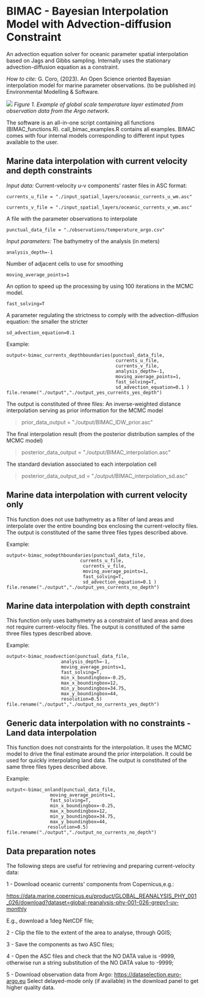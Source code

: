
# BIMAC - Bayesian Interpolation Model with Advection-diffusion Constraint
An advection equation solver for oceanic parameter spatial interpolation based on Jags and Gibbs sampling. Internally uses the stationary advection-diffusion equation as a constraint.

*How to cite:* G. Coro, (2023). An Open Science oriented Bayesian interpolation model for marine parameter observations. (to be published in) Environmental Modelling & Software.

![](https://github.com/cybprojects65/JagsOceanicSpatialInterpolator/blob/main/global_scale_example.png)
*Figure 1. Example of global scale temperature layer estimated from observation data from the Argo network.* 

The software is an all-in-one script containing all functions (BIMAC_functions.R). call_bimac_examples.R contains all examples.
BIMAC comes with four internal models corresponding to different input types available to the user.

## Marine data interpolation with current velocity and depth constraints
*Input data:*
Current-velocity u-v components' raster files in ASC format:

    currents_u_file = "./input_spatial_layers/oceanic_currents_u_wm.asc"

    currents_v_file = "./input_spatial_layers/oceanic_currents_v_wm.asc" 

A file with the parameter observations to interpolate

    punctual_data_file = "./observations/temperature_argo.csv"

*Input parameters:*
The bathymetry of the analysis (in meters)

    analysis_depth=-1

Number of adjacent cells to use for smoothing

    moving_average_points=1

An option to speed up the processing by using 100 iterations in the MCMC model.

    fast_solving=T

A parameter regulating the strictness to comply with the advection-diffusion equation: the smaller the stricter

    sd_advection_equation=0.1

Example:

    output<-bimac_currents_depthboundaries(punctual_data_file,
                                            currents_u_file,
                                            currents_v_file,
                                            analysis_depth=-1,
                                            moving_average_points=1, 
                                            fast_solving=T, 
                                            sd_advection_equation=0.1 )
    file.rename("./output","./output_yes_currents_yes_depth")

The output is constituted of three files:
An inverse-weighted distance interpolation serving as prior information for the MCMC model

> prior_data_output = "./output/BIMAC_IDW_prior.asc"

The final interpolation result (from the posterior distribution samples of the MCMC model)

> posterior_data_output = "./output/BIMAC_interpolation.asc"

The standard deviation associated to each interpolation cell

> posterior_data_output_sd = "./output/BIMAC_interpolation_sd.asc"

## Marine data interpolation with current velocity only
This function does not use bathymetry as a filter of land areas and interpolate over the entire bounding box enclosing the current-velocity files. The output is constituted of the same three files types described above.

Example:

    output<-bimac_nodepthboundaries(punctual_data_file,
                               currents_u_file,
    							currents_v_file, 
    							moving_average_points=1, 
    							fast_solving=T, 
    							sd_advection_equation=0.1 )
    file.rename("./output","./output_yes_currents_no_depth")

## Marine data interpolation with depth constraint
This function only uses bathymetry as a constraint of land areas and does not require current-velocity files. The output is constituted of the same three files types described above.

Example:

    output<-bimac_noadvection(punctual_data_file,
                        analysis_depth=-1,
                        moving_average_points=1, 
                        fast_solving=T,
                        min_x_boundingbox=-0.25,
                        max_x_boundingbox=12,
                        min_y_boundingbox=34.75,
                        max_y_boundingbox=44,
                        resolution=0.5)
    file.rename("./output","./output_no_currents_yes_depth")

## Generic data interpolation with no constraints - Land data interpolation
This function does not constraints for the interpolation. It uses the MCMC model to drive the final estimate around the prior interpolation. It could be used for quickly interpolating land data. The output is constituted of the same three files types described above.

Example:

    output<-bimac_onland(punctual_data_file,
                    moving_average_points=1, 
                    fast_solving=T,
                    min_x_boundingbox=-0.25,
                    max_x_boundingbox=12,
                    min_y_boundingbox=34.75,
                    max_y_boundingbox=44,
                   resolution=0.5)
    file.rename("./output","./output_no_currents_no_depth")

## Data preparation notes
The following steps are useful for retrieving and preparing current-velocity data:

1 - Download oceanic currents' components from Copernicus,e.g.:

https://data.marine.copernicus.eu/product/GLOBAL_REANALYSIS_PHY_001_026/download?dataset=global-reanalysis-phy-001-026-grepv1-uv-monthly

E.g., download a 1deg NetCDF file;

2 - Clip the file to the extent of the area to analyse, through QGIS;

3 - Save the components as two ASC files;

4 - Open the ASC files and check that the NO DATA value is -9999, otherwise run a string substitution of the NO DATA value to -9999;

5 - Download observation data from Argo: https://dataselection.euro-argo.eu
Select delayed-mode only (if available) in the download panel to get higher quality data.

